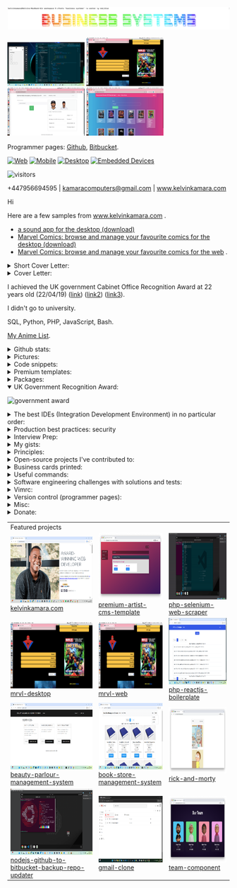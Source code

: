 <img src="https://github.com/kkamara/useful/raw/main/business-systems.png" alt="business-systems.png" width=""/>

<img src="https://github.com/kkamara/useful/blob/main/FlexboxDirectionMobileApp.png?raw=true" alt="FlexboxDirectionMobileApp.png" width="175px"/> <img src="https://raw.githubusercontent.com/kkamara/useful/main/mrvl5.png" alt="mrvl5.png" width="175px"/> <img src="https://raw.githubusercontent.com/kkamara/useful/main/remastered-baseball-php-reactjs-app.png" alt="remastered-baseball-php-reactjs-app.png" width="175px"/> <img src="https://raw.githubusercontent.com/kkamara/useful/main/remastered-movies-php-reactjs-app-2.png" alt="remastered-movies-php-reactjs-app-2.png" width="175px"/>

Programmer pages: [Github](https://www.github.com/kkamara), [Bitbucket](https://bitbucket.org/kkamara2).

[![Web](https://img.shields.io/badge/-Web-black?style=for-the-badge&labelColor=white&logo=gnometerminal&logoColor=black)](#) [![Mobile](https://img.shields.io/badge/-Mobile-black?style=for-the-badge&labelColor=white&logo=android&logoColor=black)](#) [![Desktop](https://img.shields.io/badge/-Desktop-black?style=for-the-badge&labelColor=white&logo=whatsapp&logoColor=black)](#) [![Embedded Devices](https://img.shields.io/badge/-Embedded%20Devices-black?style=for-the-badge&labelColor=white&logo=youtube&logoColor=black)](#)

![visitors](https://komarev.com/ghpvc/?username=kkamara&color=blueviolet&style=for-the-badge)

+447956694595 | kamaracomputers@gmail.com | www.kelvinkamara.com

Hi

Here are a few samples from www.kelvinkamara.com .

- [a sound app for the desktop (download)](https://github.com/kkamara/kelvinkamara)
- [Marvel Comics: browse and manage your favourite comics for the desktop (download)](https://github.com/kkamara/mrvl-desktop)
- [Marvel Comics: browse and manage your favourite comics for the web](https://github.com/kkamara/mrvl-web) .

<details>
<summary>
  Short Cover Letter:
</summary>

> I am the lead web and mobile developer at PlayPal, for which I have received an outstanding reference. I worked at PlayPal with PHP Laravel, ReactJS and ReactJS Native. I added translation support for English and Spanish across the website and mobile app. I achieved the Recognition Award from the UK government Cabinet Office in April 2019 using Bash, PHP, Java and JavaScript. I was in the team at Mission Labs (2019 - 2020) that made the JD Sports mobile app using ReactJS Native. At Mission Labs I had ownership of the warehouse delivery management CRM software, made with AWS, NodeJS and ReactJS. See my website for more at https://www.kelvinkamara.com .

</details>

<details>
<summary>
  Cover Letter:
</summary>

> Hi
> <p>Born & raised in south east London, I have excellent IT skills. I am a great time keeper with outstanding organisational skills. I am also always willing to learn new skills. I am friendly, helpful and polite, with a good sense of humour. I am able to work both independently and in busy teams.</p>
> <p>I am outgoing, tactful and capable of listening effectively when solving problems.</p>
> <p>Most importantly - I am dedicated and committed to performing to the best ability.</p>
> <p>I am a person who strives to complete personal and team goals.</p>
> <p>I have over 10 years programming experience working with Unix systems to a high level. I have enjoyed working with both monolithic and microservice applications.</p>
> <p>I am a firm believer in using the right tool for the job. Specializing in backend server development I was fortunate to achieve the Recognition Award in April 2019 from the UK government Cabinet Office for my work with secure web systems, using Bash, PHP, Java and JavaScript. You can find out more about the award on my website at https://www.kelvinkamara.com .</p>
> <p>I was a software engineer at Mission Labs (2019 - 2020) in the team that made the JD Sports mobile app with ReactJS Native, and the warehouse delivery management software for which I had project ownership with AWS, ReactJS and NodeJS.</p>
> <p>I created, managed and deployed the website and mobile app for PlayPal in 2024 with ReactJS Native, and the website with PHP Laravel and ReactJS. I received an outstanding reference for this role. At PlayPal the website and mobile app needed to have the same look and feel as the PlayPal logo. I was responsible for design, delivery and deployment of these platforms. The website and mobile app for PlayPal had translation support for English and Spanish.
> <p>I worked as a contractor lead web developer at VacancySoft for 23 months (April 2022 - February 2024) where I created systems in Python Django and PHP Laravel that would scrape millions of websites in routines, gathering data as VacancySoft is a publishing data company.</p>
> <p>At Job Sender in 2020, I was responsible for the entire IT side of things for its job-posting platform. I oversaw and contributed towards the complete technical operations for the company including but not limited to managing programming, IT infrastructure, task management, development and product technical direction. I learned and used the pre-existing FuelPHP-framework app to add a job board and to create an API for third parties to access system operations like job posting.</p>
> www.kelvinkamara.com

</details>

I achieved the UK government Cabinet Office Recognition Award at 22 years old (22/04/19) ([link](https://kelvinkamara.com/award.jpg)) ([link2](https://github.com/kkamara/kelvinkamara.com/blob/main/public/award.jpg)) ([link3](https://bitbucket.org/kkamara2/kelvinkamara.com/src/main/public/award.jpg)).

I didn't go to university.

SQL, Python, PHP, JavaScript, Bash.

[My Anime List](https://github.com/kkamara/anime-list).

<details>
<summary>
  Github stats:
</summary>

[![kkamara's GitHub stats](https://github-readme-stats.vercel.app/api?username=kkamara&count_private=true)](https://github.com/kkamara/github-readme-stats) [![Top Langs](https://github-readme-stats.vercel.app/api/top-langs/?username=kkamara&langs_count=8)](https://github.com/kkamara/github-readme-stats)

</details>

<details>
<summary>
Pictures:
</summary>

<img src="https://github.com/kkamara/useful/raw/main/mpts-london.jpg" alt="mpts-london.jpg" width="170"/> <img src="https://github.com/kkamara/useful/raw/main/business-card.jpeg" alt="business-card.jpeg" width="400"/> <img src="https://github.com/kkamara/useful/raw/main/EcommerceMobile-1.jpg" alt="EcommerceMobile-1.jpg" width="100"/>   <img src="https://github.com/kkamara/useful/raw/main/city-maps-splash-screen.jpg" alt="city-maps-splash-screen.jpg" width="100"/> 

<img src="https://raw.githubusercontent.com/kkamara/ecommerce/develop/public/v4-ecommerce.png" alt="v4-ecommerce.png" width="400"/>   <img src="https://github.com/kkamara/useful/raw/main/todo-app.png" alt="todo-app.png" width="400"/>

<img src="https://raw.githubusercontent.com/kkamara/useful/main/mrvl-desktop2.png" alt="mrvl-desktop2.png" width="400"/>   <img src="https://github.com/kkamara/useful/raw/main/mrvl2.png" alt="mrvl2.png" width="400"/>

<img src="https://raw.githubusercontent.com/kkamara/useful/main/crm-2-laravel-10-2.png" alt="crm-2-laravel-10-2.png" width="400"/>   <img src="https://raw.githubusercontent.com/kkamara/premium-artist-cms-template/main/premium-artist-cms-theme/admin/admin.png" alt="admin.png" width="400"/>

<img src="https://github.com/kkamara/useful/raw/main/ram.png" alt="ram.png" width="400"/>   <img src="https://github.com/kkamara/useful/raw/main/crm2.png" alt="crm2.png" width="400"/>

<img src="https://raw.githubusercontent.com/kkamara/useful/main/go-workspace.png" alt="go-workspace.png" width="400"/>   <img src="https://raw.githubusercontent.com/kkamara/useful/main/php-workspace.png" alt="php-workspace.png" width="400"/>

<img src="https://github.com/kkamara/useful/raw/main/amazon-scrapers.png" alt="amazon-scrapers.png" width="400"/> <img src="https://github.com/kkamara/playground/raw/main/System-of-Gates.jpg" alt="system-of-gates.jpg" width="400" />

</details>

<details>
<summary>
  Code snippets:
</summary>

[GetInput](https://github.com/kkamara/playground/blob/main/java/GetInput/src/kelvinkamara/Main.java).

[_layout.tsx](https://github.com/kkamara/playground/blob/main/typescript/_layout.tsx).

[Button.tsx](https://github.com/kkamara/playground/blob/main/typescript/Button.tsx).

[dob.js](https://github.com/kkamara/playground/blob/main/javascript/dob/dob.js).

[Remastered Baseball PHP Reactjs App](https://www.github.com/kkamara/remastered-baseball-php-reactjs-app).

[Baseball PHP Reactjs App](https://www.github.com/kkamara/baseball-php-reactjs-app).

[Add PHP Backend For Creating PDFs (Frontend Already Done)](https://github.com/kkamara/pdf-php-reactjs-app/commit/9156f04fcb3f37374582d2be7adf45bd8d41c7d0).

[Add Creating Pdfs in Reactjs App](https://github.com/kkamara/pdf-php-reactjs-app/commit/f849a29667c9c32a4a4f6bc9c5856a1adce84759).

[PHP Github to Bitbucket Backup Repo Updater](https://github.com/kkamara/php-github-to-bitbucket-backup-repo-updater/blob/main/src/MainClass.php).

[NodeJS Github to Bitbucket Backup Repo Updater](https://github.com/kkamara/nodejs-github-to-bitbucket-backup-repo-updater).

[Define roles & permissions for all access user](https://github.com/kkamara/crm-2-laravel-10/commit/1064a5b6ab52f4e2dcb003051e9b29ecb6ffdefd).

[Add login with rememberToken](https://github.com/kkamara/crm-2-laravel-10/commit/350fe607b7d71eab0bb222b527a299c84d338e86).

[Test Driven Development Movies App](https://github.com/kkamara/movies).

[Add core app completing crm-laravel-10 upgrade](https://github.com/kkamara/crm-laravel-10/commit/418fee7edca61d6c7e1f382d18f044f9ee67de0f).

[Expressjs debugging & file logs for development](https://github.com/kkamara/nodejs-crm/commit/2feb9115c7894cae5a3d31b3a7c1e93c6199247f).

[Fix variables for views after big SQL usage upgrade](https://github.com/kkamara/nodejs-crm/commit/47d589aa8ce3c11e434c9a9c8cb8457743a21638).

[Successful admin/ authenticate after big SQL usage upgrade](https://github.com/kkamara/nodejs-crm/commit/671fafb05feff7552baba199e57a5bceb20af3bf).

[The United Kingdom works with Python as an interpreted, high-level, general-purpose programming language.](https://endoflife.date/python)

[Desktop 2023](https://raw.githubusercontent.com/kkamara/useful/main/desktop-2023.png) [(extra)](https://github.com/kkamara/useful/commit/a9e620925598c945ad71501388dc615f4b381d33).

[I built Premium Artist CMS Template in one week in early 2020.](https://github.com/kkamara/premium-artist-cms-template#premium-artist-cms-template)

[Building the MRVL (15 Jun 23) desktop app](https://github.com/kkamara/useful/blob/main/mrvl-desktop-building5.png) ([MRVL desktop](https://github.com/kkamara/mrvl-desktop)) ([MRVL web](https://github.com/kkamara/mrvl)).

[Building the MRVL (15 Jun 23) desktop app 2](https://github.com/kkamara/useful/blob/main/mrvl-desktop-building6.png).

[Building the MRVL (15 Jun 23) desktop app 3](https://github.com/kkamara/useful/blob/main/mrvl-desktop-building7.png).

</details>

<details>
<summary>
  Premium templates:
</summary>

* https://github.com/kkamara/premium-artist-cms-template

</details>

<details>
<summary>
  Packages:
</summary>

* [www.npmjs.com/package/nodejs-github-to-bitbucket-backup-repo-updater](https://www.npmjs.com/package/nodejs-github-to-bitbucket-backup-repo-updater)

</details>

<details open>
<summary>
  UK Government Recognition Award:
</summary>

![government award](https://www.kelvinkamara.com/award.jpg)

</details>

<details>
<summary>
  The best IDEs (Integration Development Environment) in no particular order:
</summary>

I am working with [Visual Studio Code](https://code.visualstudio.com/).

* Use TAB key to trigger [emmet snippets](https://vimawesome.com/plugin/emmet-vim) in Vim (https://stackoverflow.com/questions/34822074/vim-key-mapping-for-emmet-vim)
* [Eclipse (Windows, macOs, Ubuntu Linux) (The Leading Open Platform for Professional Developers)](https://eclipseide.org/)
* [Notepad++ (Windows)](https://notepad-plus-plus.org/)
* [TextMate (macOs)](https://macromates.com/)
* [Sublime Text (Windows, macOs, Ubuntu Linux) (written in C++, Python)](https://www.sublimetext.com/)
* [vscode-install-extensions.sh](https://github.com/kkamara/useful/blob/main/vscode-install-extensions.sh)
* [vscode-settings.json](https://github.com/kkamara/useful/blob/main/vscode-settings.json).

</details>

<details>
<summary>
  Production best practices: security
</summary>

* [PHPTheRightWay](https://phptherightway.com)
* [Production Best Practices: Security](https://expressjs.com/en/advanced/best-practice-security.html)
* [Forms, File Uploads and Security with Node.js and Express](https://www.sitepoint.com/forms-file-uploads-security-node-express/)
* [The Open Worldwide Application Security Project (OWASP)](https://en.wikipedia.org/wiki/OWASP)
* [The Modern JavaScript Tutorial](https://github.com/javascript-tutorial/en.javascript.info).

</details>

<details>
<summary>
  Interview Prep:
</summary>

* https://phptherightway.com/
* https://github.com/kkamara/playground/tree/main/py
* https://github.com/kkamara/playground/tree/main/php
* https://github.com/kkamara/playground/blob/main/go/fibonacci/main.go
* https://github.com/kkamara/playground/blob/main/go/projectsearcher/main.go
* https://github.com/kkamara/playground/blob/main/go/wait-groups/main.go
* https://github.com/kkamara/playground/blob/main/javascript/descending-order/test.spec.js
* https://github.com/kkamara/playground/blob/main/javascript/template-literal/test.spec.js
* https://developer.mozilla.org/en-US/docs/Web/HTML/Global_attributes/popover

</details>

<details>
<summary>
  My gists:
</summary>

* https://gist.github.com/kkamara

</details>

<details>
<summary>
  Principles:
</summary>

* https://en.m.wikipedia.org/wiki/Separation_of_concerns

* https://en.m.wikipedia.org/wiki/Don%27t_repeat_yourself

</details>

<details>
<summary>
  Open-source projects I've contributed to:
</summary>

* https://www.flamingo.me/flamingo-commerce.html#Home

</details>

<details>
<summary>
Business cards printed: 
</summary>

4000.
</details>

<details>
<summary>
Useful commands:
</summary>

```
npx npkill
```
[npkill](https://www.npmjs.com/package/npkill)

```
npx gitignore
```
[gitignore](https://www.npmjs.com/package/gitignore)

```
$( pnpm bin )/react-scripts
```
[pnpm bin](https://pnpm.io/cli/bin) [npm bin](https://docs.npmjs.com/cli/v7/commands/npm-bin)

```
npm cache clean --force
```
[npm cache](https://docs.npmjs.com/cli/v7/commands/npm-cache)
  
```
ctrl + r # reverse search in the terminal
```

```
# command-line history & quick cmd select
hstr
hstr clone
```
[hstr](https://github.com/dvorka/hstr)

```
ps aux | grep -e Google
```

```bash
sudo kill -9 `pgrep oogle`
```

```
netstat -ltpn
```
</details>

<details>
<summary>
Software engineering challenges with solutions and tests:
</summary>
https://github.com/kkamara/playground
</details>

<details>
<summary>
Vimrc:
</summary>
https://github.com/kkamara/useful/blob/main/vimrc
</details>

<details>
<summary>
Version control (programmer pages):
</summary>

* [Github](https://github.com/kkamara/kkamara)
* [Bitbucket](https://bitbucket.org/kkamara2)

</details>

<details>
<summary>
Misc:
</summary>

Height: 6 foot 4 inches.

Favourite football team: Arsenal.

[Free Text To Speech Reader Online](https://ttsreader.com). I use that to listen to articles, books and tutorials.

[YouTube Video and Audio Downloader Online](https://www.ytbvideoly.com/d10-home/).

[Binaural Beats Explained (see description for 5 different wave types).](https://www.youtube.com/watch?v=p1HasPl3QvU)

[What is bilateral music?](https://www.ementalhealth.ca/Waterloo-Regional-Municipality/Bilateral-Music-for-Anxiety-Stress-and-Trauma/index.php?m=article&ID=84502)

Favourite music: [The Kelvin Kamara sound app](https://github.com/kkamara/kelvinkamara).

Favourite photo: [Node.js CRM 5.png](https://raw.githubusercontent.com/kkamara/useful/main/nodejs-crm5.png)

Nationality: I have a UK passport.

I was born and raised in Lewisham, south east London. I am from Lagos, Nigeria on my father's side. I am also from Sierra Leone. I have visited Lagos, Nigeria, twice. 

I use [f.lux](https://justgetflux.com/) to reduce eye strain. This software is available for Windows operating system.

I have an alarm every day at 8pm to stop coding and rest. I mostly adhere to this except for rare cases.

</details>

<details>
<summary>
Donate:
</summary>
https://kelvinkamara.com
</details>

<table>
  <tr>
    <td colspan="3">Featured projects</td>
  </tr>
  <tr>
    <td>
      <img height='150' src='https://raw.githubusercontent.com/kkamara/useful/main/kelvinkamara.com-light.png' />
      <br/>
      <a href='https://github.com/kkamara/kelvinkamara.com'>kelvinkamara.com</a>
    </td>
    <td>
      <img height='150' src='https://github.com/kkamara/premium-artist-cms-template/raw/main/premium-artist-cms-theme/admin/dashboard.png' />
      <br/>
      <a href='https://github.com/kkamara/premium-artist-cms-template'>premium-artist-cms-template</a>
    </td>
    <td>
      <img height='150' width='267' src='https://github.com/kkamara/useful/raw/main/php-scraper.gif' />
      <br/>
      <a href='https://github.com/kkamara/php-scraper'>php-selenium-web-scraper</a>
    </td>
  </tr>
  <tr>
    <td>
      <img height='150' width='267' src='https://raw.githubusercontent.com/kkamara/useful/main/mrvl5.png' />
      <br/>
      <a href='https://github.com/kkamara/mrvl-desktop'>mrvl-desktop</a>
    </td>
    <td>
      <img height='150' width='267' src='https://raw.githubusercontent.com/kkamara/useful/main/mrvl5.png' />
      <br/>
      <a href='https://github.com/kkamara/mrvl-web'>mrvl-web</a>
    </td>
    <td>
      <img height='150' width='267' src='https://github.com/kkamara/useful/blob/main/php-reactjs-boilerplate2.png?raw=true' />
      <br/>
      <a href='https://github.com/kkamara/php-reactjs-boilerplate'>php-reactjs-boilerplate</a>
    </td>
  </tr>
  <tr>
    <td>
      <img height='150' width='267' src='https://github.com/kkamara/useful/raw/main/beauty-parlour-management-system.png?raw=true' />
      <br/>
      <a href='https://github.com/kkamara/beauty-parlour-management-system'>beauty-parlour-management-system</a>
    </td>
    <td>
      <img height='150' width='267' src='https://raw.githubusercontent.com/kkamara/useful/main/book-store-management-system.png' />
      <br/>
      <a href='https://github.com/kkamara/book-store-management-system'>book-store-management-system</a>
    </td>
    <td>
      <img height='150' width='267' src='https://github.com/kkamara/useful/raw/main/ram.png' />
      <br/>
      <a href='https://github.com/kkamara/ram'>rick-and-morty</a>
    </td>
  </tr>
  <tr>
    <td>
      <img height='150' width='267' src='https://raw.githubusercontent.com/kkamara/useful/main/vbox2.png' />
      <br/>
      <a href='https://github.com/kkamara/nodejs-github-to-bitbucket-backup-repo-updater'>nodejs-github-to-bitbucket-backup-repo-updater</a>
    </td>
    <td>
      <img height='150' width='267' src='https://raw.githubusercontent.com/kkamara/useful/main/gmail-clone.png' />
      <br/>
      <a href='https://github.com/kkamara/gmail-clone'>gmail-clone</a>
    </td>
    <td>
      <img height='150' src='https://raw.githubusercontent.com/kkamara/useful/main/team-component.png' />
      <br/>
      <a href='https://github.com/kkamara/team-component'>team-component</a>
    </td>
  </tr>
</table>
